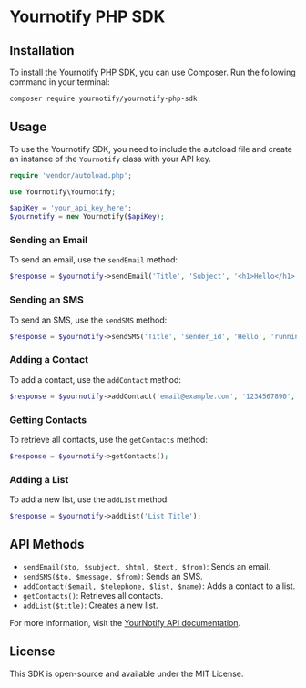 # Yournotify PHP SDK

## Installation

To install the Yournotify PHP SDK, you can use Composer. Run the following command in your terminal:

```bash
composer require yournotify/yournotify-php-sdk
```

## Usage

To use the Yournotify SDK, you need to include the autoload file and create an instance of the `Yournotify` class with your API key.

```php
require 'vendor/autoload.php';

use Yournotify\Yournotify;

$apiKey = 'your_api_key_here';
$yournotify = new Yournotify($apiKey);
```

### Sending an Email

To send an email, use the `sendEmail` method:

```php
$response = $yournotify->sendEmail('Title', 'Subject', '<h1>Hello</h1>', 'Hello', 'running', 'sender@example.com', 'recipient@example.com', 'Name', 'object{key => value}');
```

### Sending an SMS

To send an SMS, use the `sendSMS` method:

```php
$response = $yournotify->sendSMS('Title', 'sender_id', 'Hello', 'running', '+2348100000000', 'Name', 'object{key => value}');
```

### Adding a Contact

To add a contact, use the `addContact` method:

```php
$response = $yournotify->addContact('email@example.com', '1234567890', 'list_id', 'Contact Name');
```

### Getting Contacts

To retrieve all contacts, use the `getContacts` method:

```php
$response = $yournotify->getContacts();
```

### Adding a List

To add a new list, use the `addList` method:

```php
$response = $yournotify->addList('List Title');
```

## API Methods

-   `sendEmail($to, $subject, $html, $text, $from)`: Sends an email.
-   `sendSMS($to, $message, $from)`: Sends an SMS.
-   `addContact($email, $telephone, $list, $name)`: Adds a contact to a list.
-   `getContacts()`: Retrieves all contacts.
-   `addList($title)`: Creates a new list.

For more information, visit the [YourNotify API documentation](https://api.yournotify.com/doc).

## License

This SDK is open-source and available under the MIT License.
